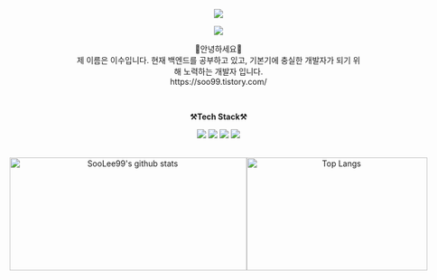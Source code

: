 <p align="center">
  <img src="https://capsule-render.vercel.app/api?type=waving&color=auto&height=300&section=header&text=Welcome&fontSize=90&animation=fadeIn&fontAlignY=38&desc=SooLee99's%20GitHub%20Profile&descAlignY=51&descAlign=62">
</p>

<p align="center">
   <a href="https://hits.seeyoufarm.com"> 
     <img src="https://hits.seeyoufarm.com/api/count/incr/badge.svg?url=https%3A%2F%2Fgithub.com%2FSooLee99%2Fhit-counter&count_bg=%2379C83D&title_bg=%23555555&icon=&icon_color=%23E7E7E7&title=hits&edge_flat=false"/>
   </a>
</p>

<p align="center">
  👐안녕하세요👐<br>
  제 이름은 이수입니다. 현재 백엔드를 공부하고 있고, 기본기에 충실한 개발자가 되기 위해 노력하는 개발자 입니다.<br>
  https://soo99.tistory.com/
</p>

<br>

<p align="center">
  <strong>⚒️Tech Stack⚒️</strong><br>
</p>

<p align="center">
  <img src="https://img.shields.io/badge/JAVA-007396?style=for-the-badge&logo=java&logoColor=white"> 
  <img src="https://img.shields.io/badge/SpringBoot-6DB33F?style=for-the-badge&logo=SpringBoot&logoColor=white">
  <img src="https://img.shields.io/badge/mysql-4479A1?style=for-the-badge&logo=mysql&logoColor=white">
  <img src="https://img.shields.io/badge/AWS-232F3E?style=for-the-badge&logo=Amazon AWS&logoColor=white"> 
</p>

<br>

<div align="center" style="display: flex; flex-direction: row; justify-content: center;">

  <img src="https://github-readme-stats.vercel.app/api?username=SooLee99&show_icons=true" alt="SooLee99's github stats" style="width: 420px; height: 200px;" />

  <img src="https://github-readme-stats.vercel.app/api/top-langs/?username=bestinwoo&layout=compact" alt="Top Langs" style="width: 320px; height: 200px;" />

</div>



